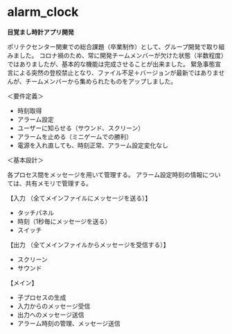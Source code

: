 # alarm_clock

**目覚まし時計アプリ開発**

ポリテクセンター関東での総合課題（卒業制作）として、グループ開発で取り組みました。
コロナ禍のため、常に開発チームメンバーが欠けた状態（半数程度）ではありましたが、基本的な機能は完成させることが出来ました。
緊急事態宣言による突然の登校禁止となり、ファイル不足＋バージョンが最新ではありませんが、チームメンバーから集められたものをアップしました。


＜要件定義＞
- 時刻取得
- アラーム設定
- ユーザーに知らせる（サウンド、スクリーン）
- アラームを止める（ミニゲームでの勝利）
- 電源を入れ直しても、時刻正常、アラーム設定変化なし

＜基本設計＞

各プロセス間をメッセージを用いて管理する。
アラーム設定時刻の情報については、共有メモリで管理する。

【入力 （全てメインファイルにメッセージを送る）】
- タッチパネル
- 時刻（1秒毎にメッセージを送る）
- スイッチ

【出力 （全てメインファイルからメッセージを受信する）】
- スクリーン
- サウンド

【メイン】
- 子プロセスの生成
- 入力からのメッセージ受信
- 出力へのメッセージ送信
- アラーム時刻の管理、メッセージ送信

